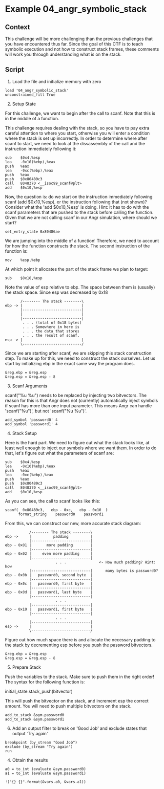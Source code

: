 # Example 04_angr_symbolic_stack
## Context
This challenge will be more challenging than the previous challenges that you have encountered thus far. Since the goal of this CTF is to teach symbolic execution and not how to construct stack frames, these comments will work you through understanding what is on the stack.

## Script

1. Load the file and initialize memory with zero
```
load '04_angr_symbolic_stack'
unconstrained_fill True
```
2. Setup State

For this challenge, we want to begin after the call to scanf. Note that this is in the middle of a function.
  
This challenge requires dealing with the stack, so you have to pay extra careful attention to where you start, otherwise you will enter a condition where the stack is set up incorrectly. In order to determine where after scanf to start, we need to look at the dissassembly of the call and the instruction immediately following it:

    sub    $0x4,%esp
    lea    -0x10(%ebp),%eax
    push   %eax
    lea    -0xc(%ebp),%eax
    push   %eax
    push   $0x80489c3
    call   8048370 <__isoc99_scanf@plt>
    add    $0x10,%esp

Now, the question is: do we start on the instruction immediately following scanf (add $0x10,%esp), or the instruction following that (not shown)?
Consider what the 'add $0x10,%esp' is doing. Hint: it has to do with the scanf parameters that are pushed to the stack before calling the function. Given that we are not calling scanf in our Angr simulation, where should we start?
```
set_entry_state 0x80486ae
```
We are jumping into the middle of a function! Therefore, we need to account for how the function constructs the stack. The second instruction of the function is:

    mov    %esp,%ebp

At which point it allocates the part of the stack frame we plan to target:

    sub    $0x18,%esp
Note the value of esp relative to ebp. The space between them is (usually) the stack space. Since esp was decreased by 0x18
  
           /-------- The stack --------\
    ebp -> |                           |
           |---------------------------|
           |                           |
           |---------------------------|
            . . . (total of 0x18 bytes)
            . . . Somewhere in here is
            . . . the data that stores
            . . . the result of scanf.
    esp -> |                           |
           \---------------------------/
  
  Since we are starting after scanf, we are skipping this stack construction
  step. To make up for this, we need to construct the stack ourselves. Let us
  start by initializing ebp in the exact same way the program does.
```
&reg.ebp = &reg.esp
&reg.esp = &reg.esp - 8
```
3. Scanf Arguments

scanf("%u %u") needs to be replaced by injecting two bitvectors. The reason for this is that Angr does not (currently) automatically inject symbols if scanf has more than one input parameter. This means Angr can handle 'scanf("%u")', but not 'scanf("%u %u")'.
```
add_symbol 'password0' 4
add_symbol 'password1' 4
```
4. Stack Setup

Here is the hard part. We need to figure out what the stack looks like, at least well enough to inject our symbols where we want them. In order to do that, let's figure out what the parameters of scanf are:

    sub    $0x4,%esp
    lea    -0x10(%ebp),%eax
    push   %eax
    lea    -0xc(%ebp),%eax
    push   %eax
    push   $0x80489c3
    call   8048370 <__isoc99_scanf@plt>
    add    $0x10,%esp 
As you can see, the call to scanf looks like this:
    
    scanf(  0x80489c3,   ebp - 0xc,   ebp - 0x10  )
          format_string    password0    password1
From this, we can construct our new, more accurate stack diagram:
  
               /-------- The stack --------\
    ebp ->     |          padding          |
               |---------------------------|
    ebp - 0x01 |       more padding        |
               |---------------------------|
    ebp - 0x02 |     even more padding     |
               |---------------------------|
                           . . .               <- How much padding? Hint: how
               |---------------------------|      many bytes is password0?
    ebp - 0x0b |   password0, second byte  |
               |---------------------------|
    ebp - 0x0c |   password0, first byte   |
               |---------------------------|
    ebp - 0x0d |   password1, last byte    |
               |---------------------------|
                           . . .
               |---------------------------|
    ebp - 0x10 |   password1, first byte   |
               |---------------------------|
                           . . .
               |---------------------------|
    esp ->     |                           |
               \---------------------------/
  
Figure out how much space there is and allocate the necessary padding to the stack by decrementing esp before you push the password bitvectors.
```
&reg.ebp = &reg.esp
&reg.esp = &reg.esp - 8
```
5. Prepare Stack

Push the variables to the stack. Make sure to push them in the right order!
The syntax for the following function is:
  
  initial_state.stack_push(bitvector)
  
This will push the bitvector on the stack, and increment esp the correct amount. You will need to push multiple bitvectors on the stack.

```
add_to_stack &sym.password0
add_to_stack &sym.password1

```
6. Add an output filter to break on 'Good Job' and exclude states that output 'Try again'
```
breakpoint (by_stream "Good Job")
exclude (by_stream "Try again")
run
```

4. Obtain the results
```
a0 = to_int (evaluate &sym.password0)
a1 = to_int (evaluate &sym.password1)

!("{} {}".format(&vars.a0, &vars.a1))
```